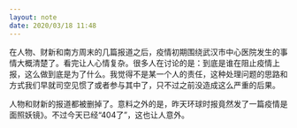 ```yaml
---
layout: note
date: 2020/03/18 11:48
---
```


在人物、财新和南方周末的几篇报道之后，疫情初期围绕武汉市中心医院发生的事情大概清楚了。看完让人心情复杂。很多人在讨论的是：到底是谁在阻止疫情上报，这么做到底是为了什么。我觉得不是某一个人的责任，这种处理问题的思路和方式我们早就司空见惯了或者参与其中了，只不过之前没造成这么严重的后果。

人物和财新的报道都被删掉了。意料之外的是，昨天环球时报竟然发了一篇疫情是面照妖镜》。不过今天已经“404了”，这也让人意外。